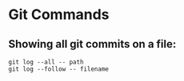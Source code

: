 # Git Commands
## Showing all git commits on a file: 
```Shell
git log --all -- path
git log --follow -- filename
```
